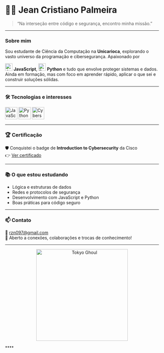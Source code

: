 # 👨‍💻 Jean Cristiano Palmeira

> “Na interseção entre código e segurança, encontro minha missão.”

---

### Sobre mim

Sou estudante de Ciência da Computação na **Unicarioca**, explorando o vasto universo da programação e cibersegurança. Apaixonado por  
<p>
  <img src="https://cdn.jsdelivr.net/gh/devicons/devicon/icons/javascript/javascript-original.svg" width="24" alt="JavaScript" /> <strong>JavaScript</strong>,  
  <img src="https://cdn.jsdelivr.net/gh/devicons/devicon/icons/python/python-original.svg" width="24" alt="Python" /> <strong>Python</strong>  
e tudo que envolve proteger sistemas e dados. Ainda em formação, mas com foco em aprender rápido, aplicar o que sei e construir soluções sólidas.

---

### 🛠️ Tecnologias e interesses

<p>
  <img src="https://cdn.jsdelivr.net/gh/devicons/devicon/icons/javascript/javascript-original.svg" width="40" alt="JavaScript" />
  <img src="https://cdn.jsdelivr.net/gh/devicons/devicon/icons/python/python-original.svg" width="40" alt="Python" />
  <img src="https://img.icons8.com/ios-filled/50/000000/shield.png" width="40" alt="Cybersecurity" />
</p>

---

### 🏆 Certificação

🛡️ Conquistei o badge de **Introduction to Cybersecurity** da Cisco  
👉 [Ver certificado](https://www.credly.com/badges/42b26209-84ea-4ec7-9b15-28f9fbc92335)

---

### 📚 O que estou estudando

- Lógica e estruturas de dados  
- Redes e protocolos de segurança  
- Desenvolvimento com JavaScript e Python  
- Boas práticas para código seguro

---

### 📫 Contato

📧 rzn097@gmail.com  
💬 Aberto a conexões, colaborações e trocas de conhecimento!

---

<p align="center">
  <img src="https://media.giphy.com/media/Ov5Ni8GwlMZTe/giphy.gif" alt="Tokyo Ghoul" width="300" />
</p>
****

